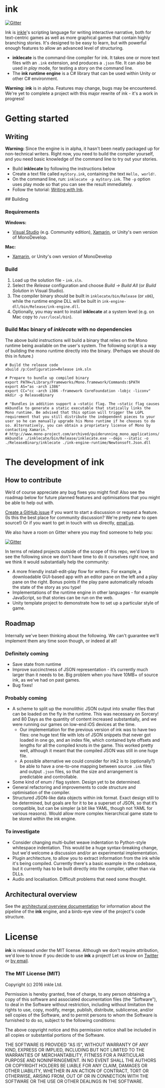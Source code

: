 # ink

[![Gitter](https://badges.gitter.im/inkle/ink.svg)](https://gitter.im/inkle/ink?utm_source=badge&utm_medium=badge&utm_campaign=pr-badge)

Ink is [inkle](http://www.inklestudios.com/)'s scripting language for writing interactive narrative, both for text-centric games as well as more graphical games that contain highly branching stories. It's designed to be easy to learn, but with powerful enough features to allow an advanced level of structuring.

 * **inklecate** is the command-line compiler for ink. It takes one or more text files with an `.ink` extension, and produces a `.json` file. It can also be used in *play* mode, for testing a story on the command line.
 * The **ink runtime engine** is a C# library that can be used within Unity or other C# environment.

**Warning:** **ink** is in alpha. Features may change, bugs may be encountered. We're yet to complete a project with this major rewrite of ink - it's a work in progress!


# Getting started

## Writing

**Warning:** Since the engine is in alpha, it hasn't been neatly packaged up for non-technical writers. Right now, you need to build the compiler yourself, and you need basic knowledge of the command line to try out your stories.

 * Build **inklecate** by following the instructions below
 * Create a text file called `myStory.ink`, containing the text `Hello, world!`.
 * On the command line, run: `inklecate -p myStory.ink`. The `-p` option uses play mode so that you can see the result immediately.
 * Follow the tutorial: [Writing with Ink](https://github.com/inkle/ink/blob/master/Documentation/WritingWithInk.md).

## Building

### Requirements

**Windows:**
    
 * [Visual Studio](https://www.visualstudio.com/) (e.g. Community edition), [Xamarin](https://xamarin.com/download), or Unity's own version of MonoDevelop.
    
**Mac:**
    
 * [Xamarin](https://xamarin.com/download), or Unity's own version of MonoDevelop

### Build

1. Load up the solution file - `ink.sln`.
2. Select the *Release* configuration and choose *Build -> Build All* (or *Build Solution* in Visual Studio).
3. The compiler binary should be built in `inklecate/bin/Release` (or `x86`), while the runtime engine DLL will be built in `ink-engine-dll/bin/Release/ink-engine.dll`.
4. Optionally, you may want to install **inklecate** at a system level (e.g. on Mac copy to `/usr/local/bin`).

### Build Mac binary of *inklecate* with no dependencies

The above build instructions will build a binary that relies on the Mono runtime being available on the user's system. The following script is a way of building the mono runtime directly into the binary. (Perhaps we should do this in future.)

    # Build the release code
    xbuild /p:Configuration=Release ink.sln
    
    # Prepare to bundle up compiled binary
    export PATH=/Library/Frameworks/Mono.framework/Commands:$PATH
    export AS="as -arch i386"
    export CC="cc -arch i386 -framework CoreFoundation -lobjc -liconv"
    mkdir -p ReleaseBinary
    
    # "Bundles in addition support a –static flag. The –static flag causes mkbundle to generate a static executable that statically links the Mono runtime. Be advised that this option will trigger the LGPL requirement that you still distribute the independent pieces to your user so he can manually upgrade his Mono runtime if he chooses to do so. Alternatively, you can obtain a proprietary license of Mono by contacting Xamarin."
    # http://www.mono-project.com/archived/guiderunning_mono_applications/
    mkbundle ./inklecate/bin/Release/inklecate.exe --deps --static -o ./ReleaseBinary/inklecate ./ink-engine-runtime/Newtonsoft.Json.dll
    



# The development of ink

## How to contribute

We’d of course appreciate any bug fixes you might find! Also see the roadmap below for future planned features and optimisations that you might be able to help out with.

[Create a GitHub issue](https://github.com/inkle/ink/issues/new) if you want to start a discussion or request a feature. (Is this the best place for community discussion? We're pretty new to open source!) Or if you want to get in touch with us directly, [email us](mailto:info@inklestudios.com).

We also have a room on Gitter where you may find someone to help you:

[![Gitter](https://badges.gitter.im/inkle/ink.svg)](https://gitter.im/inkle/ink?utm_source=badge&utm_medium=badge&utm_campaign=pr-badge)

In terms of related projects outside of the scope of this repo, we'd love to see the following since we don't have time to do it ourselves right now, and we think it would substantially help the community:

 * A more friendly install-edit-play flow for writers. For example, a downloadable GUI-based app with an editor pane on the left and a play pane on the right. Bonus points if the play pane automatically reloads the state of the story as you type!
 * Implementations of the runtime engine in other languages - for example JavaScript, so that stories can be run on the web.
 * Unity template project to demonstrate how to set up a particular style of game.

## Roadmap

Internally we've been thinking about the following. We can't guarantee we'll implement them any time soon though, or indeed at all!

### Definitely coming

 - Save state from runtime
 - Improve succinctness of JSON representation - it’s currently much larger than it needs to be. Big problem when you have 10MB+ of source ink, as we've had on past games.
 - Bug fixes!
 
### Probably coming

 - A scheme to split up the monolithic JSON output into smaller files that can be loaded on the fly in the runtime. This was necessary on Sorcery! and 80 Days as the quantity of content increased substantially, and we were running our games on low-end iOS devices at the time.
     -  Our implementation for the previous version of ink was to have two files: one huge text file with lots of JSON snippets that never got loaded in one go, and an index file, which contained byte offsets and lengths for all the compiled knots in the game. This worked pretty well, although it meant that the compiled JSON was still in one huge file.
     -  A possible alternative we could consider for ink2 is to (optionally?) be able to have a one-to-one mapping between source `.ink` files and output `.json` files, so that the size and arrangement is predictable and controllable.
 - Some kind of enum / flag system. Design yet to be determined.
 - General refactoring and improvements to code structure and optimisation of the compiler.
 - Structured JSON-like data objects within ink format. Exact design still to be determined, but goals are for it to be a superset of JSON, so that it’s compatible, but can be simpler (a bit like YAML, though not YAML for various reasons). Would allow more complex hierarchical game state to be stored within the ink engine.

### To investigate

 - Consider changing multi-bullet weave indentation to Python-style whitespace indentation. This would be a huge syntax-breaking change, but we'd welcome a discussion and/or an experimental implementation.
 - Plugin architecture, to allow you to extract information from the ink while it's being compiled. Currently there's a basic example in the codebase, but it currently has to be built directly into the compiler, rather than via DLLs.
 - Audio and localisation. Difficult problems that need some thought.

## Architectural overview

See the [architectural overview documentation](https://github.com/inkle/ink/blob/master/Documentation/ArchitectureAndDevOverview.md) for information about the pipeline of the **ink** engine, and a birds-eye view of the project's code structure.

# License

**ink** is released under the MIT license. Although we don't require attribution, we'd love to know if you decide to use **ink** a project! Let us know on [Twitter](http://www.twitter.com/inkleStudios) or [by email](mailto:info@inklestudios.com).

### The MIT License (MIT)
Copyright (c) 2016 inkle Ltd.

Permission is hereby granted, free of charge, to any person obtaining a copy of this software and associated documentation files (the "Software"), to deal in the Software without restriction, including without limitation the rights to use, copy, modify, merge, publish, distribute, sublicense, and/or sell copies of the Software, and to permit persons to whom the Software is furnished to do so, subject to the following conditions:

The above copyright notice and this permission notice shall be included in all copies or substantial portions of the Software.

THE SOFTWARE IS PROVIDED "AS IS", WITHOUT WARRANTY OF ANY KIND, EXPRESS OR IMPLIED, INCLUDING BUT NOT LIMITED TO THE WARRANTIES OF MERCHANTABILITY, FITNESS FOR A PARTICULAR PURPOSE AND NONINFRINGEMENT. IN NO EVENT SHALL THE AUTHORS OR COPYRIGHT HOLDERS BE LIABLE FOR ANY CLAIM, DAMAGES OR OTHER LIABILITY, WHETHER IN AN ACTION OF CONTRACT, TORT OR OTHERWISE, ARISING FROM, OUT OF OR IN CONNECTION WITH THE SOFTWARE OR THE USE OR OTHER DEALINGS IN THE SOFTWARE.